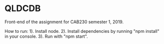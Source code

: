 # QLDCDB
Front-end of the assignment for CAB230 semester 1, 2019.

How to run:
1). Install node.
2). Install dependencies by running "npm install" in your console.
3). Run with "npm start".